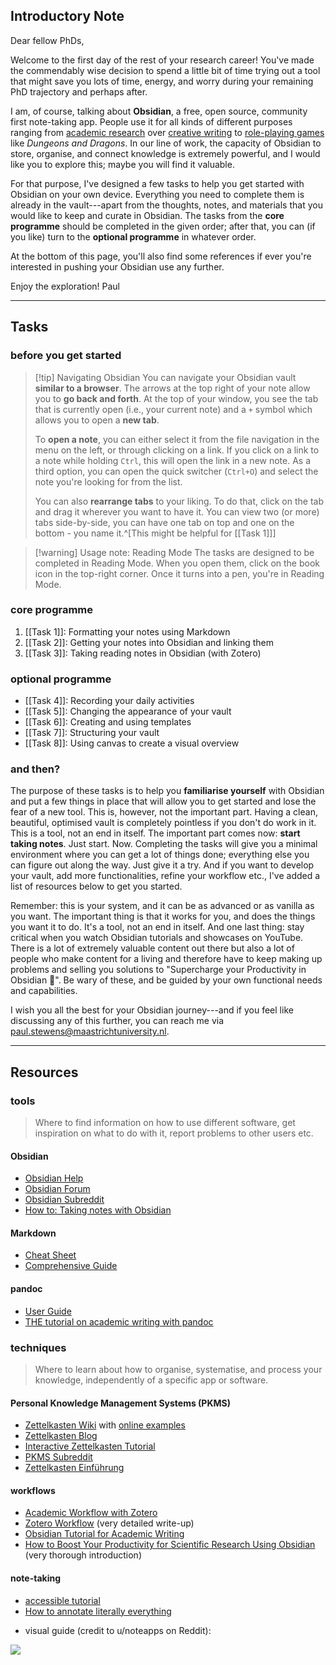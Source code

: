 ## Introductory Note
Dear fellow PhDs,

Welcome to the first day of the rest of your research career! You've made the commendably wise decision to spend a little bit of time trying out a tool that might save you lots of time, energy, and worry during your remaining PhD trajectory and perhaps after.

I am, of course, talking about **Obsidian**, a free, open source, community first note-taking app. People use it for all kinds of different purposes ranging from [academic research](https://medium.com/@alexandraphelan/an-updated-academic-workflow-zotero-obsidian-cffef080addd) over [creative writing](https://storyletter.substack.com/p/to-build-a-note-is-note-taking-productive) to [role-playing games](https://phd20.com/blog/getting-started-with-obsidian-dnd/) like *Dungeons and Dragons*. In our line of work, the capacity of Obsidian to store, organise, and connect knowledge is extremely powerful, and I would like you to explore this; maybe you will find it valuable.

For that purpose, I've designed a few tasks to help you get started with Obsidian on your own device. Everything you need to complete them is already in the vault---apart from the thoughts, notes, and materials that you would like to keep and curate in Obsidian. The tasks from the **core programme** should be completed in the given order; after that, you can (if you like) turn to the **optional programme** in whatever order. 

At the bottom of this page, you'll also find some references if ever you're interested in pushing your Obsidian use any further.

Enjoy the exploration!
Paul

---
## Tasks
### before you get started
> [!tip] Navigating Obsidian
> You can navigate your Obsidian vault **similar to a browser**. The arrows at the top right of your note allow you to **go back and forth**. At the top of your window, you see the tab that is currently open (i.e., your current note) and a `+` symbol which allows you to open a **new tab**. 
> 
> To **open a note**, you can either select it from the file navigation in the menu on the left, or through clicking on a link. If you click on a link to a note while holding `Ctrl`, this will open the link in a new note. As a third option, you can open the quick switcher (`Ctrl+O`) and select the note you're looking for from the list.
> 
> You can also **rearrange tabs** to your liking. To do that, click on the tab and drag it wherever you want to have it. You can view two (or more) tabs side-by-side, you can have one tab on top and one on the bottom - you name it.^[This might be helpful for [[Task 1]]]

> [!warning] Usage note: Reading Mode
> The tasks are designed to be completed in Reading Mode. When you open them, click on the book icon in the top-right corner. Once it turns into a pen, you're in Reading Mode. 

### core programme
1. [[Task 1]]: Formatting your notes using Markdown
2. [[Task 2]]: Getting your notes into Obsidian and linking them
3. [[Task 3]]: Taking reading notes in Obsidian (with Zotero)

### optional programme
- [[Task 4]]: Recording your daily activities
- [[Task 5]]: Changing the appearance of your vault
- [[Task 6]]: Creating and using templates
- [[Task 7]]: Structuring your vault
- [[Task 8]]: Using canvas to create a visual overview

### and then?
The purpose of these tasks is to help you **familiarise yourself** with Obsidian and put a few things in place that will allow you to get started and lose the fear of a new tool. This is, however, not the important part. Having a clean, beautiful, optimised vault is completely pointless if you don't do work in it. This is a tool, not an end in itself. The important part comes now: **start taking notes**. Just start. Now. Completing the tasks will give you a minimal environment where you can get a lot of things done; everything else you can figure out along the way. Just give it a try. And if you want to develop your vault, add more functionalities, refine your workflow etc., I've added a list of resources below to get you started.

Remember: this is your system, and it can be as advanced or as vanilla as you want. The important thing is that it works for you, and does the things you want it to do. It's a tool, not an end in itself. And one last thing: stay critical when you watch Obsidian tutorials and showcases on YouTube. There is a lot of extremely valuable content out there but also a lot of people who make content for a living and therefore have to keep making up problems and selling you solutions to "Supercharge your Productivity in Obsidian 🧠". Be wary of these, and be guided by your own functional needs and capabilities.

I wish you all the best for your Obsidian journey---and if you feel like discussing any of this further, you can reach me via paul.stewens@maastrichtuniversity.nl.

---
## Resources
### tools
> Where to find information on how to use different software, get inspiration on what to do with it, report problems to other users etc.

#### Obsidian
+ [Obsidian Help](https://help.obsidian.md/)
+ [Obsidian Forum](https://forum.obsidian.md/)
+ [Obsidian Subreddit](https://www.reddit.com/r/ObsidianMD/)
+ [How to: Taking notes with Obsidian](https://twelvetables.blog/taking-notes-with-obsidian/)

#### Markdown
+ [Cheat Sheet](https://www.markdownguide.org/cheat-sheet/)
+ [Comprehensive Guide](https://www.markdownguide.org/)

#### pandoc
+ [User Guide](https://pandoc.org/MANUAL.html)
+ [THE tutorial on academic writing with pandoc](https://www.youtube.com/watch?v=J86Pm62XM_Q)

### techniques
> Where to learn about how to organise, systematise, and process your knowledge, independently of a specific app or software.
 
#### Personal Knowledge Management Systems (PKMS)
+ [Zettelkasten Wiki](https://zk.zettel.page/) with [online examples](https://zk.zettel.page/examples)
+ [Zettelkasten Blog](https://zettelkasten.de/)
+ [Interactive Zettelkasten Tutorial](https://binnyva.com/zettelkasten/)
+ [PKMS Subreddit](https://www.reddit.com/r/PKMS/)
+ [Zettelkasten Einführung](https://publish.obsidian.md/marcbielert/Workshop+Vorbereitung+Zettelkasten+Einf%C3%BChrung)

#### workflows
+ [Academic Workflow with Zotero](https://martinezponciano.es/2021/04/05/research-workflow-as-a-phd-student-in-the-humanities/)
+ [Zotero Workflow](https://forum.obsidian.md/t/zotero-zotfile-mdnotes-obsidian-dataview-workflow/15536) (very detailed write-up)
+ [Obsidian Tutorial for Academic Writing](https://medium.com/better-humans/obsidian-tutorial-for-academic-writing-87b038060522)
+ [How to Boost Your Productivity for Scientific Research Using Obsidian](https://medium.com/better-humans/how-to-boost-your-productivity-for-scientific-research-using-obsidian-fe85c98c63c8) (very thorough introduction)

#### note-taking
+ [accessible tutorial](https://www.youtube.com/watch?v=L9SLlxaEEXY)
+ [How to annotate literally everything](https://beepb00p.xyz/annotating.html)
- visual guide (credit to u/noteapps on Reddit):

![](https://i.redd.it/7qy4ye0qfli91.png)

